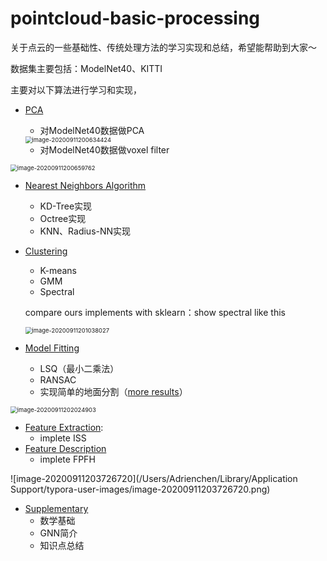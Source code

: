 # pointcloud-basic-processing
关于点云的一些基础性、传统处理方法的学习实现和总结，希望能帮助到大家～

数据集主要包括：ModelNet40、KITTI

主要对以下算法进行学习和实现，

- [PCA](/Users/Adrienchen/Desktop/点云/pointcloud-basic-processing/pca)

  - 对ModelNet40数据做PCA

  <img src="/Users/Adrienchen/Library/Application Support/typora-user-images/image-20200911200634424.png" alt="image-20200911200634424" style="zoom:67%;" />

  - 对ModelNet40数据做voxel filter

<img src="/Users/Adrienchen/Library/Application Support/typora-user-images/image-20200911200659762.png" alt="image-20200911200659762" style="zoom:67%;" />

- [Nearest Neighbors Algorithm](/Users/Adrienchen/Desktop/点云/pointcloud-basic-processing/nearest-neighbors)

  - KD-Tree实现
  - Octree实现
  - KNN、Radius-NN实现

- [Clustering](/Users/Adrienchen/Desktop/点云/pointcloud-basic-processing/clustering)

  - K-means
  - GMM
  - Spectral

  compare ours implements with sklearn：show spectral like this

  <img src="/Users/Adrienchen/Library/Application Support/typora-user-images/image-20200911201038027.png" alt="image-20200911201038027" style="zoom:67%;" />

- [Model Fitting](/Users/Adrienchen/Desktop/点云/pointcloud-basic-processing/model-fitting)

  - LSQ（最小二乘法）
  - RANSAC
  - 实现简单的地面分割（[more results](/Users/Adrienchen/Desktop/点云/pointcloud-basic-processing/model-fitting/result-imgs)）

<img src="/Users/Adrienchen/Library/Application Support/typora-user-images/image-20200911202024903.png" alt="image-20200911202024903" style="zoom:67%;" />

- [Feature Extraction](/Users/Adrienchen/Desktop/点云/pointcloud-basic-processing/feature-extraction): 
  - implete ISS
- [Feature Description](/Users/Adrienchen/Desktop/点云/pointcloud-basic-processing/feature-description)  
  - implete FPFH

![image-20200911203726720](/Users/Adrienchen/Library/Application Support/typora-user-images/image-20200911203726720.png)

- [Supplementary](/Users/Adrienchen/Desktop/点云/pointcloud-basic-processing/supplementary-notes)
  - 数学基础
  - GNN简介
  - 知识点总结









